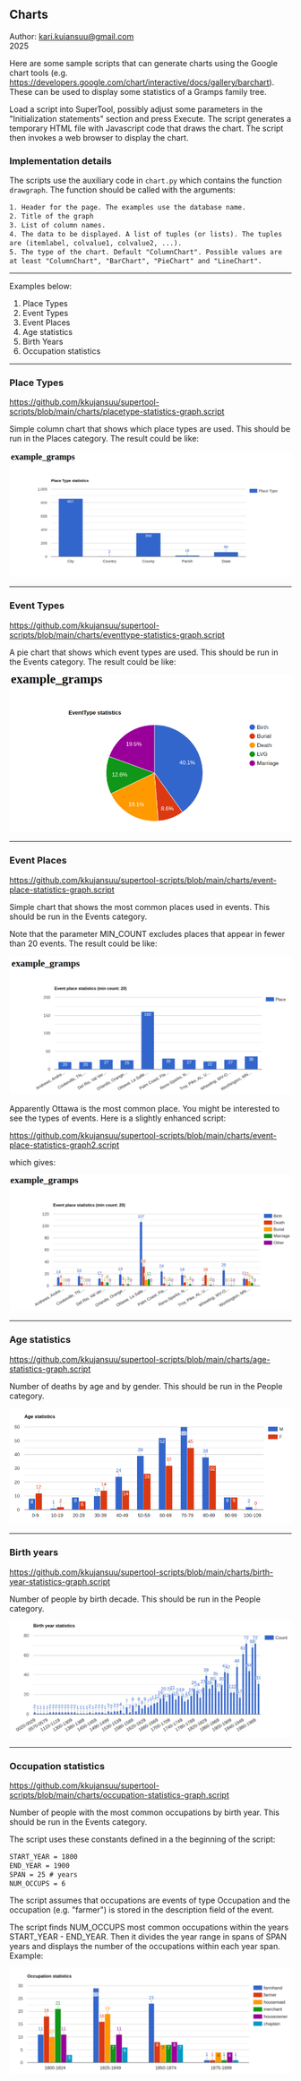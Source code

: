 Charts
------

Author: kari.kujansuu@gmail.com<br>
2025

Here are some sample scripts that can generate charts using the Google chart tools (e.g. https://developers.google.com/chart/interactive/docs/gallery/barchart). These can be used to display some statistics of a Gramps family tree.

Load a script into SuperTool, possibly adjust some parameters in the "Initialization statements" section and press Execute. The script generates a temporary HTML file with Javascript code that draws the chart. The script then invokes a web browser to display the chart. 

### Implementation details

The scripts use the auxiliary code in <code>chart.py</code> which contains the function <code>drawgraph</code>. The function should be called with the arguments:

    1. Header for the page. The examples use the database name.
    2. Title of the graph
    3. List of column names.
    4. The data to be displayed. A list of tuples (or lists). The tuples are (itemlabel, colvalue1, colvalue2, ...).
    5. The type of the chart. Default "ColumnChart". Possible values are at least "ColumnChart", "BarChart", "PieChart" and "LineChart".

***
Examples below:


1. Place Types
2. Event Types
3. Event Places
4. Age statistics
5. Birth Years
6. Occupation statistics

***

### Place Types

https://github.com/kkujansuu/supertool-scripts/blob/main/charts/placetype-statistics-graph.script

Simple column chart that shows which place types are used. This should be run in the Places category. The result could be like:

![Charts](images/placetype-statistics-graph.png)

***

### Event Types

https://github.com/kkujansuu/supertool-scripts/blob/main/charts/eventtype-statistics-graph.script

A pie chart that shows which event types are used. This should be run in the Events category. The result could be like:

![Charts](images/eventtype-statistics-graph.png)

***

### Event Places

https://github.com/kkujansuu/supertool-scripts/blob/main/charts/event-place-statistics-graph.script

Simple chart that shows the most common places used in events. This should be run in the Events category.

Note that the parameter MIN_COUNT excludes places
that appear in fewer than 20 events. The result could be like:

![Charts](images/event-place-statistics-graph.png)

Apparently Ottawa is the most common place. You might be interested to see the types of events. Here is a slightly
enhanced script:

https://github.com/kkujansuu/supertool-scripts/blob/main/charts/event-place-statistics-graph2.script

which gives:

![Charts](images/event-place-statistics-graph2.png)

***

### Age statistics

https://github.com/kkujansuu/supertool-scripts/blob/main/charts/age-statistics-graph.script

Number of deaths by age and by gender. This should be run in the People category.

![Charts](images/age-statistics.png)


***

### Birth years

https://github.com/kkujansuu/supertool-scripts/blob/main/charts/birth-year-statistics-graph.script

Number of people by birth decade. This should be run in the People category.

![Charts](images/birth-year-statistics.png)

***

### Occupation statistics

https://github.com/kkujansuu/supertool-scripts/blob/main/charts/occupation-statistics-graph.script

Number of people with the most common occupations by birth year. This should be run in the Events category.

The script uses these constants defined in a the beginning of the script:

	START_YEAR = 1800
	END_YEAR = 1900
	SPAN = 25 # years
	NUM_OCCUPS = 6

The script assumes that occupations are events of type Occupation and the occupation (e.g. "farmer") is stored in the description field of the event.

The script finds NUM_OCCUPS most common occupations within the years START_YEAR - END_YEAR. Then it divides the year range in spans of SPAN years and displays the number of the occupations within each year span. Example: 
 
![Charts](images/occupation-statistics.png)



